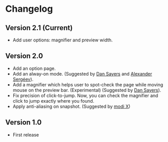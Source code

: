 # Changelog

## Version 2.1 (Current)

* Add user options: magnifier and preview width.

## Version 2.0

* Add an option page.
* Add an alway-on mode. (Suggested by [Dan Sayers](https://plus.google.com/108024724934415857156) and [Alexander Sergéev](https://github.com/sergeevabc)).
* Add a magnifier which helps user to spot-check the page while moving mouse on the preview bar. (Experimental) (Suggested by [Dan Sayers](https://plus.google.com/108024724934415857156)).
* Fix precision of click-to-jump. Now, you can check the magnifier and click to jump exactly where you found.
* Apply anti-aliasing on snapshot. (Suggested by [modi X](https://plus.google.com/115562168718511548938))

## Version 1.0

* First release
